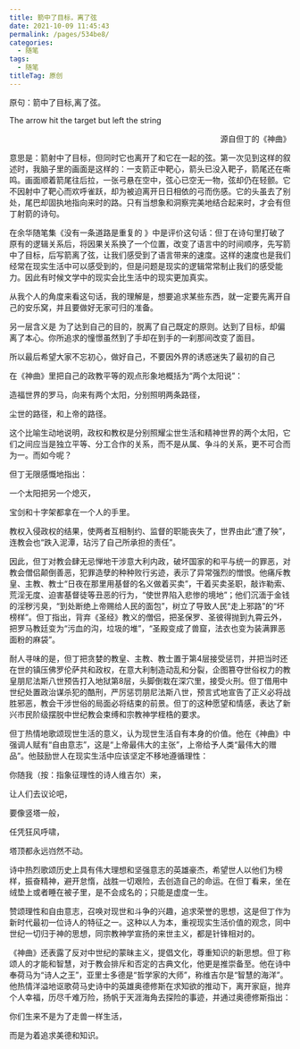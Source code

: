 ```yaml
---
title: 箭中了目标，离了弦
date: 2021-10-09 11:45:43
permalink: /pages/534be8/
categories:
  - 随笔
tags:
  - 随笔
titleTag: 原创 
---
```

原句：箭中了目标,离了弦。

The arrow hit the target but left the string

<p align=right>源自但丁的《神曲》</p>



意思是：箭射中了目标，但同时它也离开了和它在一起的弦。第一次见到这样的叙述时，我脑子里的画面是这样的：一支箭正中靶心，箭头已没入靶子，箭尾还在嘶鸣。画面顺着箭尾往后拉，一张弓悬在空中，弦心已空无一物，弦却仍在轻颤。它不因射中了靶心而欢呼雀跃，却为被迫离开日日相依的弓而伤感。它的头虽去了别处，尾巴却固执地指向来时的路。只有当想象和洞察完美地结合起来时，才会有但丁射箭的诗句。

 

在余华随笔集《没有一条道路是重复的 》中是评价这句话：但丁在诗句里打破了原有的逻辑关系后，将因果关系换了一个位置，改变了语言中的时间顺序，先写箭中了目标，后写箭离了弦，让我们感受到了语言带来的速度。这样的速度也是我们经常在现实生活中可以感受到的，但是问题是现实的逻辑常常制止我们的感受能力。因此有时候文学中的现实会比生活中的现实更加真实。

 

从我个人的角度来看这句话，我的理解是，想要追求某些东西，就一定要先离开自己的安乐窝，并且要做好无家可归的准备。

另一层含义是 为了达到自己的目的，脱离了自己既定的原则。达到了目标，却偏离了本心。你所追求的憧憬虽然到了手却在到手的一刹那间改变了面目。

所以最后希望大家不忘初心，做好自己，不要因外界的诱惑迷失了最初的自己



 

在《神曲》里把自己的政教平等的观点形象地概括为“两个太阳说”：

造福世界的罗马，向来有两个太阳，分别照明两条路径，

尘世的路径，和上帝的路径。

这个比喻生动地说明，政权和教权是分别照耀尘世生活和精神世界的两个太阳，它们之间应当是独立平等、分工合作的关系，而不是从属、争斗的关系，更不可合而为一。而如今呢？

但丁无限感慨地指出：

一个太阳把另一个熄灭，

宝剑和十字架都拿在一个人的手里。

教权入侵政权的结果，使两者互相制约、监督的职能丧失了，世界由此“遭了殃”，连教会也“跌入泥潭，玷污了自己所承担的责任”。

因此，但丁对教会肆无忌惮地干涉意大利内政，破坏国家的和平与统一的罪恶，对教会僧侣颠倒善恶，犯罪造孽的种种败行劣迹，表示了异常强烈的憎恨。他痛斥教皇、主教、教士“日夜在那里用基督的名义做着买卖”，干着买卖圣职，敲诈勒索、荒淫无度、迫害基督徒等丑恶的行为，“使世界陷入悲惨的境地”；他们沉湎于金钱的淫秽污臭，“到处断绝上帝赐给人民的面包”，树立了导致人民“走上邪路”的“坏榜样”。但丁指出，背弃《圣经》教义的僧侣，把圣保罗、圣彼得抛到九霄云外，把罗马教廷变为“污血的沟，垃圾的堆”，“圣殿变成了兽窟，法衣也变为装满罪恶面粉的麻袋”。

耐人寻味的是，但丁把贪婪的教皇、主教、教士置于第4层接受惩罚，并把当时还在世的镇压佛罗伦萨共和政权，在意大利制造动乱和分裂，企图篡夺世俗权力的教皇朋尼法斯八世预告打入地狱第8层，头脚倒栽在深穴里，接受火刑。但丁借用中世纪处置政治谋杀犯的酷刑，严厉惩罚朋尼法斯八世，预言式地宣告了正义必将战胜邪恶，教会干涉世俗的局面必将结束的前景。但丁的这种愿望和情感，表达了新兴市民阶级摆脱中世纪教会束缚和宗教神学桎梏的要求。

但丁热情地歌颂现世生活的意义，认为现世生活自有本身的价值。他在《神曲》中强调人赋有“自由意志”，这是“上帝最伟大的主张”，上帝给予人类“最伟大的赠品”。他鼓励世人在现实生活中应该坚定不移地遵循理性：

你随我（按：指象征理性的诗人维吉尔）来，

让人们去议论吧，

要像竖塔一般，

任凭狂风呼啸，

塔顶都永远岿然不动。

诗中热烈歌颂历史上具有伟大理想和坚强意志的英雄豪杰，希望世人以他们为榜样，振奋精神，避开怠惰，战胜一切艰险，去创造自己的命运。在但丁看来，坐在绒垫上或者睡在被子里，是不会成名的；只能是虚度一生。

赞颂理性和自由意志，召唤对现世和斗争的兴趣，追求荣誉的思想，这是但丁作为新时代最初一位诗人的特征之一。这种以人为本，重视现实生活价值的观念，同中世纪一切归于神的思想，同宗教神学宣扬的来世主义，都是针锋相对的。

《神曲》还表露了反对中世纪的蒙昧主义，提倡文化，尊重知识的新思想。但丁称颂人的才能和智慧，对于教会排斥和否定的古典文化，他更是推崇备至。他在诗中奉荷马为“诗人之王”，亚里士多德是“哲学家的大师”，称维吉尔是“智慧的海洋”。他热情洋溢地讴歌荷马史诗中的英雄奥德修斯在求知欲的推动下，离开家庭，抛弃个人幸福，历尽千难万险，扬帆于天涯海角去探险的事迹，并通过奥德修斯指出：

你们生来不是为了走兽一样生活，

而是为着追求美德和知识。

 

 

 

